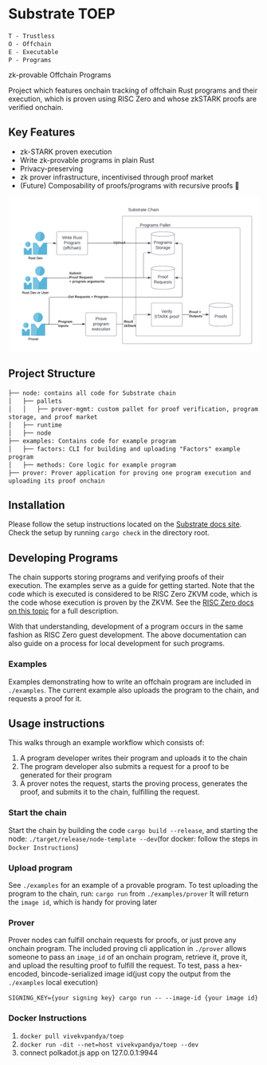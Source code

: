 # Substrate TOEP
    T - Trustless
    O - Offchain
    E - Executable
    P - Programs

zk-provable Offchain Programs

Project which features onchain tracking of offchain Rust programs and their execution, which is proven using RISC Zero and whose zkSTARK proofs are verified onchain.

## Key Features
- zk-STARK proven execution
- Write zk-provable programs in plain Rust
- Privacy-preserving
- zk prover infrastructure, incentivised through proof market
- (Future) Composability of proofs/programs with recursive proofs 🤯

![Alt text](./diagrams/diagram.png "diagram")

## Project Structure
```
├── node: contains all code for Substrate chain
│   ├── pallets
│   │   ├── prover-mgmt: custom pallet for proof verification, program storage, and proof market
│   ├── runtime
│   ├── node
├── examples: Contains code for example program
│   ├── factors: CLI for building and uploading "Factors" example program
│   ├── methods: Core logic for example program
├── prover: Prover application for proving one program execution and uploading its proof onchain
```

## Installation
Please follow the setup instructions located on the [Substrate docs site](https://docs.substrate.io/install/). Check the setup by running `cargo check` in the directory root.

## Developing Programs
The chain supports storing programs and verifying proofs of their execution. The examples serve as a guide for getting started. Note that the code which is executed is considered to be RISC Zero ZKVM code, which is the code whose execution is proven by the ZKVM. See the [RISC Zero docs on this topic](https://dev.risczero.com/zkvm/developer-guide/annotated-guest-code) for a full description. 

With that understanding, development of a program occurs in the same fashion as RISC Zero guest development. The above documentation can also guide on a process for local development for such programs.

### Examples
Examples demonstrating how to write an offchain program are included in `./examples`. The current example also uploads the program to the chain, and requests a proof for it.

## Usage instructions
This walks through an example workflow which consists of:
1. A program developer writes their program and uploads it to the chain
2. The program developer also submits a request for a proof to be generated for their program
3. A prover notes the request, starts the proving process, generates the proof, and submits it to the chain, fulfilling the request.

### Start the chain
Start the chain by building the code `cargo build --release`, and starting the node: `./target/release/node-template --dev`(for docker: follow the steps in `Docker Instructions`)

### Upload program
See `./examples` for an example of a provable program. To test uploading the program to the chain, run:
```cargo run```
from `./examples/prover`
It will return the `image id`, which is handy for proving later

### Prover
Prover nodes can fulfill onchain requests for proofs, or just prove any onchain program. The included proving cli application in `./prover` allows someone to pass an `image_id` of an onchain program, retrieve it, prove it, and upload the resulting proof to fulfill the request. To test, pass a hex-encoded, bincode-serialized image id(just copy the output from the `./examples` local execution)
```
SIGNING_KEY={your signing key} cargo run -- --image-id {your image id}
```

### Docker Instructions
1. `docker pull vivekvpandya/toep`
2. `docker run -dit --net=host vivekvpandya/toep --dev`
3. connect polkadot.js app on 127.0.0.1:9944

